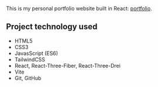 This is my personal portfolio website built in React:
[portfolio](https://benjaminzhuang.com).

Project technology used
---
- HTML5
- CSS3
- JavasScript (ES6)
- TailwindCSS
- React, React-Three-Fiber, React-Three-Drei
- Vite
- Git, GitHub
